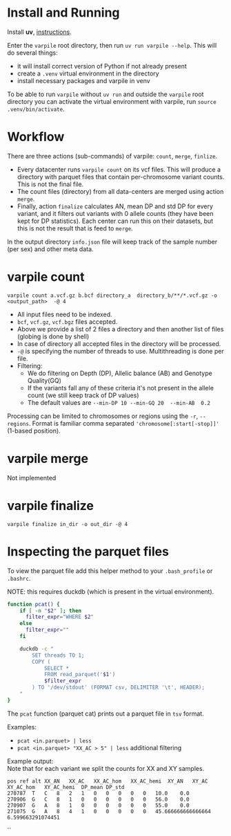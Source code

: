 
# Install and Running

Install **uv**, [instructions](https://docs.astral.sh/uv/getting-started/installation/#standalone-installer).

Enter the `varpile` root directory, then run `uv run varpile --help`.
This will do several things:
  - it will install correct version of Python if not already present
  - create a `.venv` virtual environment in the directory
  - install necessary packages and varpile in venv

To be able to run `varpile` without `uv run` and outside the `varpile` root directory you can
activate the virtual environment with varpile, run `source .venv/bin/activate`.

# Workflow

There are three actions (sub-commands) of varpile: `count`, `merge`, `finlize`.
- Every datacenter runs `varpile count` on its vcf files. This will produce a directory with parquet
files that contain per-chromosome variant counts. This is not the final file.
- The count files (directory) from all data-centers are merged using action `merge`.
- Finally, action `finalize` calculates AN, mean DP and std DP for every variant, and it filters out
  variants with 0 allele counts (they have been kept for DP statistics).
  Each center can run this on their datasets, but this is not the result that is feed to `merge`.

In the output directory `info.json` file will keep track of the sample number (per sex) and other meta data.

# varpile count

`varpile count a.vcf.gz b.bcf directory_a  directory_b/**/*.vcf.gz -o <output_path>  -@ 4`

- All input files need to be indexed.
- `bcf`, `vcf.gz`, `vcf.bgz` files accepted.
- Above we provide a list of 2 files a directory and then another list of files (globing is done by shell)
- In case of directory all accepted files in the directory will be processed.
- `-@` is specifying the number of threads to use. Multithreading is done per file.
- Filtering:
  - We do filtering on Depth (DP), Allelic balance (AB) and Genotype Quality(GQ)
  - If the variants fall any of these criteria it's not present in the allele count (we still keep track of DP values)
  - The default values are `--min-DP 10 --min-GQ 20  --min-AB  0.2` 

Processing can be limited to chromosomes or regions using the `-r`, `--regions`.
Format is familiar comma separated `'chromosome[:start[-stop]]'` (1-based position).


# varpile merge

Not implemented


# varpile finalize

`varpile finalize in_dir -o out_dir -@ 4`


# Inspecting the parquet files
To view the parquet file add this helper method to your `.bash_profile` or `.bashrc`.

NOTE: this requires duckdb (which is present in the virtual environment).

```bash
function pcat() {
    if [ -n "$2" ]; then
      filter_expr="WHERE $2"
    else
      filter_expr=""
    fi

    duckdb -c "
        SET threads TO 1;
        COPY (
            SELECT *
            FROM read_parquet('$1')
            $filter_expr
        ) TO '/dev/stdout' (FORMAT csv, DELIMITER '\t', HEADER);
    "
}
```

The `pcat` function (parquet cat) prints out a parquet file in `tsv` format. 

Examples:
  - `pcat <in.parquet> | less`
  - `pcat <in.parquet> "XX_AC > 5" | less`  additional filtering

Example output:\
Note that for each variant we split the counts for XX and XY samples.
```tsv
pos	ref	alt	XX_AN	XX_AC	XX_AC_hom	XX_AC_hemi	XY_AN	XY_AC	XY_AC_hom	XY_AC_hemi	DP_mean	DP_std
270787	T	C	8	2	1	0	0	0	0	0	10.0	0.0
270906	G	C	8	1	0	0	0	0	0	0	56.0	0.0
270907	G	A	8	1	0	0	0	0	0	0	55.0	0.0
271075	G	A	8	4	1	0	0	0	0	0	45.666666666666664	6.599663291074451
```


``